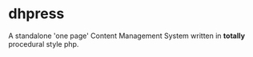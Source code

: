 # dhpress
A standalone 'one page' Content Management System 
written in **totally** procedural style php. 
